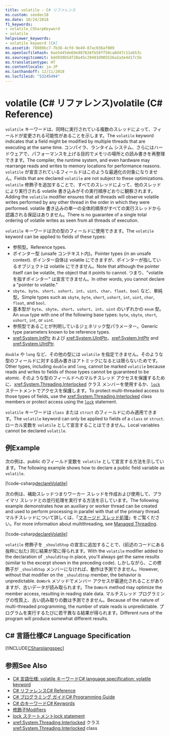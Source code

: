 ```yaml
---
title: volatile - C# リファレンス
ms.custom: seodec18
ms.date: 10/24/2018
f1_keywords:
- volatile_CSharpKeyword
- volatile
helpviewer_keywords:
- volatile keyword [C#]
ms.assetid: 78089bc7-7b38-4cfd-9e49-87ac036af009
ms.openlocfilehash: 6ae5445de69e987826fb58ff50ca8d47c11eb53c
ms.sourcegitcommit: bdd930b5df20a45c29483d905526a2a3e4d17c5b
ms.translationtype: HT
ms.contentlocale: ja-JP
ms.lasthandoff: 12/11/2018
ms.locfileid: "53245494"
---
```

# <a name="volatile-c-reference"></a><span data-ttu-id="89c32-102">volatile (C# リファレンス)</span><span class="sxs-lookup"><span data-stu-id="89c32-102">volatile (C# Reference)</span></span>

<span data-ttu-id="89c32-103">`volatile` キーワードは、同時に実行されている複数のスレッドによって、フィールドが変更される可能性があることを示します。</span><span class="sxs-lookup"><span data-stu-id="89c32-103">The `volatile` keyword indicates that a field might be modified by multiple threads that are executing at the same time.</span></span> <span data-ttu-id="89c32-104">コンパイラ、ランタイム システム、さらにはハードウェアで、パフォーマンスを上げる目的でメモリの場所との読み書きを再整理できます。</span><span class="sxs-lookup"><span data-stu-id="89c32-104">The compiler, the runtime system, and even hardware may rearrange reads and writes to memory locations for performance reasons.</span></span> <span data-ttu-id="89c32-105">`volatile` が宣言されているフィールドはこのような最適化の対象になりません。</span><span class="sxs-lookup"><span data-stu-id="89c32-105">Fields that are declared `volatile` are not subject to these optimizations.</span></span> <span data-ttu-id="89c32-106">`volatile` 修飾子を追加することで、すべてのスレッドによって、他のスレッドにより実行される volatile 書き込みがその実行順序どおりに観察されます。</span><span class="sxs-lookup"><span data-stu-id="89c32-106">Adding the `volatile` modifier ensures that all threads will observe volatile writes performed by any other thread in the order in which they were performed.</span></span> <span data-ttu-id="89c32-107">volatile 書き込みの単一の全体的順序がすべての実行スレッドから認識される保証はありません。</span><span class="sxs-lookup"><span data-stu-id="89c32-107">There is no guarantee of a single total ordering of volatile writes as seen from all threads of execution.</span></span>
  
<span data-ttu-id="89c32-108">`volatile` キーワードは次の型のフィールドに使用できます。</span><span class="sxs-lookup"><span data-stu-id="89c32-108">The `volatile` keyword can be applied to fields of these types:</span></span>  
  
- <span data-ttu-id="89c32-109">参照型。</span><span class="sxs-lookup"><span data-stu-id="89c32-109">Reference types.</span></span>  
- <span data-ttu-id="89c32-110">ポインター型 (unsafe コンテキスト内)。</span><span class="sxs-lookup"><span data-stu-id="89c32-110">Pointer types (in an unsafe context).</span></span> <span data-ttu-id="89c32-111">ポインター自体は volatile にできますが、ポインターが指しているオブジェクトは volatile にできません。</span><span class="sxs-lookup"><span data-stu-id="89c32-111">Note that although the pointer itself can be volatile, the object that it points to cannot.</span></span> <span data-ttu-id="89c32-112">つまり、"volatile を指すポインター" は宣言できません。</span><span class="sxs-lookup"><span data-stu-id="89c32-112">In other words, you cannot declare a "pointer to volatile."</span></span>  
- <span data-ttu-id="89c32-113">`sbyte`、`byte`、`short`、`ushort`、`int`、`uint`、`char`、`float`、`bool` など、単純型。</span><span class="sxs-lookup"><span data-stu-id="89c32-113">Simple types such as `sbyte`, `byte`, `short`, `ushort`, `int`, `uint`, `char`, `float`, and `bool`.</span></span>  
- <span data-ttu-id="89c32-114">基本型が `byte`、`sbyte`、`short`、`ushort`、`int`、`uint` のいずれかの `enum` 型。</span><span class="sxs-lookup"><span data-stu-id="89c32-114">An `enum` type with one of the following base types: `byte`, `sbyte`, `short`, `ushort`, `int`, or `uint`.</span></span>  
- <span data-ttu-id="89c32-115">参照型であることが判明しているジェネリック型パラメーター。</span><span class="sxs-lookup"><span data-stu-id="89c32-115">Generic type parameters known to be reference types.</span></span>
- <span data-ttu-id="89c32-116"><xref:System.IntPtr> および <xref:System.UIntPtr>。</span><span class="sxs-lookup"><span data-stu-id="89c32-116"><xref:System.IntPtr> and <xref:System.UIntPtr>.</span></span>  

<span data-ttu-id="89c32-117">`double` や `long` など、その他の型には `volatile` を指定できません。そのような型のフィールドに対する読み書きはアトミックになるとは限らないためです。</span><span class="sxs-lookup"><span data-stu-id="89c32-117">Other types, including `double` and `long`, cannot be marked `volatile` because reads and writes to fields of those types cannot be guaranteed to be atomic.</span></span> <span data-ttu-id="89c32-118">そのような型のフィールドへのマルチスレッド アクセスを保護するために、<xref:System.Threading.Interlocked> クラス メンバーを使用するか、[`lock`](lock-statement.md) ステートメントでアクセスを保護します。</span><span class="sxs-lookup"><span data-stu-id="89c32-118">To protect multi-threaded access to those types of fields, use the <xref:System.Threading.Interlocked> class members or protect access using the [`lock`](lock-statement.md) statement.</span></span>

<span data-ttu-id="89c32-119">`volatile` キーワードは `class` または `struct` のフィールドにのみ適用できます。</span><span class="sxs-lookup"><span data-stu-id="89c32-119">The `volatile` keyword can only be applied to fields of a `class` or `struct`.</span></span> <span data-ttu-id="89c32-120">ローカル変数を `volatile` として宣言することはできません。</span><span class="sxs-lookup"><span data-stu-id="89c32-120">Local variables cannot be declared `volatile`.</span></span>
  
## <a name="example"></a><span data-ttu-id="89c32-121">例</span><span class="sxs-lookup"><span data-stu-id="89c32-121">Example</span></span>

<span data-ttu-id="89c32-122">次の例は、public のフィールド変数を `volatile` として宣言する方法を示しています。</span><span class="sxs-lookup"><span data-stu-id="89c32-122">The following example shows how to declare a public field variable as `volatile`.</span></span>  
  
[!code-csharp[declareVolatile](~/samples/snippets/csharp/language-reference/keywords/volatile/Program.cs#Declaration)]

<span data-ttu-id="89c32-123">次の例は、補助スレッドつまりワーカー スレッドを作成および使用して、プライマリ スレッドとの並行処理を実行する方法を示しています。</span><span class="sxs-lookup"><span data-stu-id="89c32-123">The following example demonstrates how an auxiliary or worker thread can be created and used to perform processing in parallel with that of the primary thread.</span></span> <span data-ttu-id="89c32-124">マルチスレッドについて詳しくは、「[マネージド スレッド処理](../../../standard/threading/index.md)」をご覧ください。</span><span class="sxs-lookup"><span data-stu-id="89c32-124">For more information about multithreading, see [Managed Threading](../../../standard/threading/index.md).</span></span>
  
[!code-csharp[declareVolatile](~/samples/snippets/csharp/language-reference/keywords/volatile/Program.cs#Volatile)]

<span data-ttu-id="89c32-125">`volatile` 修飾子を `_shouldStop` の宣言に追加することで、(前述のコードにある抜粋に似た) 同じ結果が常に得られます。</span><span class="sxs-lookup"><span data-stu-id="89c32-125">With the `volatile` modifier added to the declaration of `_shouldStop` in place, you'll always get the same results (similar to the excerpt shown in the preceding code).</span></span> <span data-ttu-id="89c32-126">しかしながら、この修飾子が `_shouldStop` メンバーになければ、動作は予測できません。</span><span class="sxs-lookup"><span data-stu-id="89c32-126">However, without that modifier on the `_shouldStop` member, the behavior is unpredictable.</span></span> <span data-ttu-id="89c32-127">`DoWork` メソッドでメンバー アクセスが最適化されることがありますが、古いデータが読み取られます。</span><span class="sxs-lookup"><span data-stu-id="89c32-127">The `DoWork` method may optimize the member access, resulting in reading stale data.</span></span> <span data-ttu-id="89c32-128">マルチスレッド プログラミングの性質上、古い読み取りの数は予測できません。</span><span class="sxs-lookup"><span data-stu-id="89c32-128">Because of the nature of multi-threaded programming, the number of stale reads is unpredictable.</span></span> <span data-ttu-id="89c32-129">プログラムを実行するたびに若干異なる結果が得られます。</span><span class="sxs-lookup"><span data-stu-id="89c32-129">Different runs of the program will produce somewhat different results.</span></span>

## <a name="c-language-specification"></a><span data-ttu-id="89c32-130">C# 言語仕様</span><span class="sxs-lookup"><span data-stu-id="89c32-130">C# Language Specification</span></span>

[!INCLUDE[CSharplangspec](~/includes/csharplangspec-md.md)]  
  
## <a name="see-also"></a><span data-ttu-id="89c32-131">参照</span><span class="sxs-lookup"><span data-stu-id="89c32-131">See Also</span></span>

- [<span data-ttu-id="89c32-132">C# 言語仕様: volatile キーワード</span><span class="sxs-lookup"><span data-stu-id="89c32-132">C# language specification: volatile keyword</span></span>](../../../../_csharplang/spec/classes.md#volatile-fields)
- [<span data-ttu-id="89c32-133">C# リファレンス</span><span class="sxs-lookup"><span data-stu-id="89c32-133">C# Reference</span></span>](../index.md)
- [<span data-ttu-id="89c32-134">C# プログラミング ガイド</span><span class="sxs-lookup"><span data-stu-id="89c32-134">C# Programming Guide</span></span>](../../programming-guide/index.md)
- [<span data-ttu-id="89c32-135">C# のキーワード</span><span class="sxs-lookup"><span data-stu-id="89c32-135">C# Keywords</span></span>](index.md)
- [<span data-ttu-id="89c32-136">修飾子</span><span class="sxs-lookup"><span data-stu-id="89c32-136">Modifiers</span></span>](modifiers.md)
- [<span data-ttu-id="89c32-137">lock ステートメント</span><span class="sxs-lookup"><span data-stu-id="89c32-137">lock statement</span></span>](lock-statement.md)
- <span data-ttu-id="89c32-138"><xref:System.Threading.Interlocked> クラス</span><span class="sxs-lookup"><span data-stu-id="89c32-138"><xref:System.Threading.Interlocked> class</span></span>
